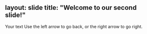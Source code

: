 layout: slide
title: "Welcome to our second slide!"
---
Your text
Use the left arrow to go back, or the right arrow to go right.

